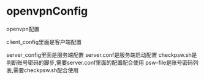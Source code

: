 # openvpnConfig
openvpn配置

client_config里面是客户端配置

server_config里面是服务端配置
        server.conf是服务端启动配置
        checkpsw.sh是判断账号密码的脚步,需要server.conf里面的配置配合使用
        psw-file是账号密码列表,需要checkpsw.sh配合使用
